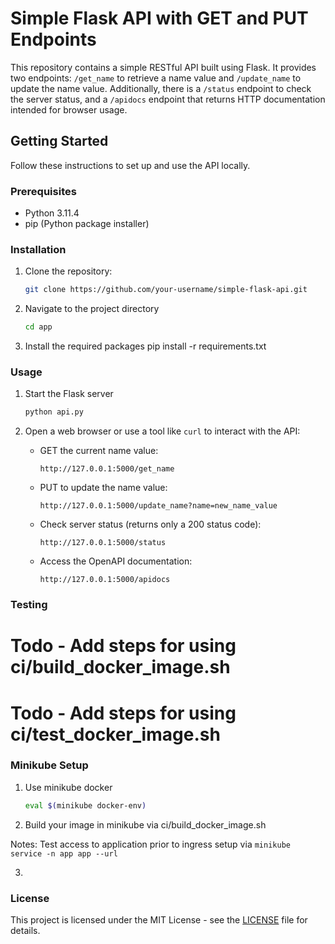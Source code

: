 # Simple Flask API with GET and PUT Endpoints

This repository contains a simple RESTful API built using Flask. It provides two endpoints: `/get_name` to retrieve a name value and `/update_name` to update the name value. Additionally, there is a `/status` endpoint to check the server status, and a `/apidocs` endpoint that returns HTTP documentation intended for browser usage.

## Getting Started

Follow these instructions to set up and use the API locally.

### Prerequisites

- Python 3.11.4
- pip (Python package installer)

### Installation

1. Clone the repository:
   ```bash
   git clone https://github.com/your-username/simple-flask-api.git
   ```

2. Navigate to the project directory

   ```bash
   cd app
   ```

3. Install the required packages
  pip install -r requirements.txt


### Usage

1. Start the Flask server
   ```bash
   python api.py
   ```

2. Open a web browser or use a tool like `curl` to interact with the API:

   - GET the current name value:

     ```
     http://127.0.0.1:5000/get_name
     ```

   - PUT to update the name value:

     ```
     http://127.0.0.1:5000/update_name?name=new_name_value
     ```

   - Check server status (returns only a 200 status code):

     ```
     http://127.0.0.1:5000/status
     ```

   - Access the OpenAPI documentation:

     ```
     http://127.0.0.1:5000/apidocs
     ```

### Testing
# Todo - Add steps for using ci/build_docker_image.sh
# Todo - Add steps for using ci/test_docker_image.sh


### Minikube Setup
1. Use minikube docker
   ```bash
   eval $(minikube docker-env)
   ```

2. Build your image in minikube via ci/build_docker_image.sh

Notes:
Test access to application prior to ingress setup via
`minikube service -n app app --url`

3. 

### License

This project is licensed under the MIT License - see the [LICENSE](LICENSE) file for details.
